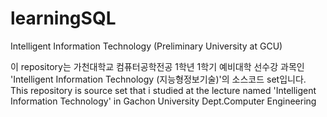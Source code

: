 # learningSQL
Intelligent Information Technology (Preliminary University at GCU)

이 repository는 가천대학교 컴퓨터공학전공 1학년 1학기 예비대학 선수강 과목인 'Intelligent Information Technology (지능형정보기술)'의 소스코드 set입니다. 
This repository is source set that i studied at the lecture named 'Intelligent Information Technology' in Gachon University Dept.Computer Engineering
